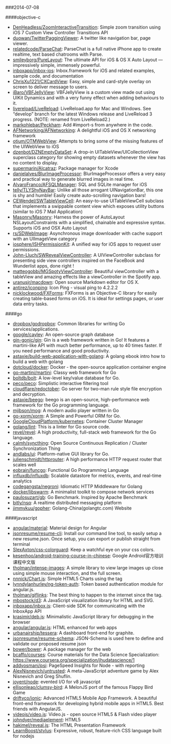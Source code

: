 ###2014-07-08

####objective-c
* [DenHeadless/ZoomInteractiveTransition](https://github.com/DenHeadless/ZoomInteractiveTransition): Simple zoom transition using iOS 7 Custom View Controller Transitions API
* [duowan/TwitterPaggingViewer](https://github.com/duowan/TwitterPaggingViewer): A twitter like navigation bar, page viewer.
* [relatedcode/ParseChat](https://github.com/relatedcode/ParseChat): ParseChat is a full native iPhone app to create realtime, text based chatrooms with Parse.
* [smileyborg/PureLayout](https://github.com/smileyborg/PureLayout): The ultimate API for iOS & OS X Auto Layout — impressively simple, immensely powerful.
* [inboxapp/inbox-ios](https://github.com/inboxapp/inbox-ios): Inbox.framework for iOS and related examples, sample code, and documentation
* [ChrisXu1221/CXCardView](https://github.com/ChrisXu1221/CXCardView): Easy, simple and card-style overlay on screen to deliver message to users.
* [iBaro/VBFJellyView](https://github.com/iBaro/VBFJellyView): VBFJellyView is a custom view made out using UIKit Dynamics and with a very funny effect when adding behaviours to it.
* [livereload/LiveReload](https://github.com/livereload/LiveReload): LiveReload.app for Mac and Windows. See “develop” branch for the latest Windows release and LiveReload 3 progress. (NOTE: renamed from LiveReload2.)
* [markohlebar/Peckham](https://github.com/markohlebar/Peckham): Add #import-s from anywhere in the code. 
* [AFNetworking/AFNetworking](https://github.com/AFNetworking/AFNetworking): A delightful iOS and OS X networking framework
* [otium/OTMWebView](https://github.com/otium/OTMWebView): Attempts to bring some of the missing features of the UIWebView to iOS
* [dzenbot/DZNEmptyDataSet](https://github.com/dzenbot/DZNEmptyDataSet): A drop-in UITableView/UICollectionView superclass category for showing empty datasets whenever the view has no content to display.
* [supermarin/Alcatraz](https://github.com/supermarin/Alcatraz): Package manager for Xcode
* [danielalves/BlurImageProcessor](https://github.com/danielalves/BlurImageProcessor): BlurImageProcessor offers a very easy and practical way to generate blurred images in real time.
* [AlvaroFranco/AFSQLManager](https://github.com/AlvaroFranco/AFSQLManager): SQL and SQLite manager for iOS
* [telly/TLYShyNavBar](https://github.com/telly/TLYShyNavBar): Unlike all those arrogant UINavigationBar, this one is shy and humble! Easily create auto-scrolling navigation bars!
* [CEWendel/SWTableViewCell](https://github.com/CEWendel/SWTableViewCell): An easy-to-use UITableViewCell subclass that implements a swippable content view which exposes utility buttons (similar to iOS 7 Mail Application)
* [Masonry/Masonry](https://github.com/Masonry/Masonry): Harness the power of AutoLayout NSLayoutConstraints with a simplified, chainable and expressive syntax. Supports iOS and OSX Auto Layout
* [rs/SDWebImage](https://github.com/rs/SDWebImage): Asynchronous image downloader with cache support with an UIImageView category
* [iosphere/ISHPermissionKit](https://github.com/iosphere/ISHPermissionKit): A unified way for iOS apps to request user permissions.
* [John-Lluch/SWRevealViewController](https://github.com/John-Lluch/SWRevealViewController): A UIViewController subclass for presenting side view controllers inspired on the FaceBook and Wunderlist apps, done right !
* [matteogobbi/MGSpotyViewController](https://github.com/matteogobbi/MGSpotyViewController): Beautiful viewController with a tableView and amazing effects like a viewController in the Spotify app.
* [uranusjr/macdown](https://github.com/uranusjr/macdown): Open source Markdown editor for OS X.
* [antirez/iconping](https://github.com/antirez/iconping): Icon Ping - visual ping to 4.2.2.2
* [nicklockwood/FXForms](https://github.com/nicklockwood/FXForms):  FXForms is an Objective-C library for easily creating table-based forms on iOS. It is ideal for settings pages, or user data entry tasks.

####go
* [dropbox/godropbox](https://github.com/dropbox/godropbox): Common libraries for writing Go services/applications.
* [google/cayley](https://github.com/google/cayley): An open-source graph database
* [gin-gonic/gin](https://github.com/gin-gonic/gin): Gin is a web framework written in Go! It features a martini-like API with much better performance, up to 40 times faster. If you need performance and good productivity.
* [astaxie/build-web-application-with-golang](https://github.com/astaxie/build-web-application-with-golang): A golang ebook intro how to build a web with golang
* [dotcloud/docker](https://github.com/dotcloud/docker): Docker - the open-source application container engine
* [go-martini/martini](https://github.com/go-martini/martini): Classy web framework for Go
* [boltdb/bolt](https://github.com/boltdb/bolt): A low-level key/value database for Go.
* [peco/peco](https://github.com/peco/peco): Simplistic interactive filtering tool
* [cloudflare/redoctober](https://github.com/cloudflare/redoctober): Go server for two-man rule style file encryption and decryption.
* [astaxie/beego](https://github.com/astaxie/beego): beego is an open-source, high-performance web framework for the Go programming language.
* [mjibson/mog](https://github.com/mjibson/mog): A modern audio player written in Go
* [go-xorm/xorm](https://github.com/go-xorm/xorm): A Simple and Powerful ORM for Go.
* [GoogleCloudPlatform/kubernetes](https://github.com/GoogleCloudPlatform/kubernetes): Container Cluster Manager
* [golang/lint](https://github.com/golang/lint): This is a linter for Go source code.
* [revel/revel](https://github.com/revel/revel): A high productivity, full-stack web framework for the Go language.
* [calmh/syncthing](https://github.com/calmh/syncthing): Open Source Continuous Replication / Cluster Synchronization Thing
* [andlabs/ui](https://github.com/andlabs/ui): Platform-native GUI library for Go.
* [julienschmidt/httprouter](https://github.com/julienschmidt/httprouter): A high performance HTTP request router that scales well
* [eobrain/funcgo](https://github.com/eobrain/funcgo): Functional Go Programming Language
* [influxdb/influxdb](https://github.com/influxdb/influxdb): Scalable datastore for metrics, events, and real-time analytics
* [codegangsta/negroni](https://github.com/codegangsta/negroni): Idiomatic HTTP Middleware for Golang
* [docker/libswarm](https://github.com/docker/libswarm): A minimalist toolkit to compose network services
* [paulosuzart/gb](https://github.com/paulosuzart/gb): Go Benchmark. Inspired by Apache Benchmark
* [bitly/nsq](https://github.com/bitly/nsq): A realtime distributed messaging platform
* [jimmykuu/gopher](https://github.com/jimmykuu/gopher): Golang-China(golangtc.com) Website

####javascript
* [angular/material](https://github.com/angular/material): Material design for Angular
* [jsonresume/resume-cli](https://github.com/jsonresume/resume-cli): Install our command line tool, to easily setup a new resume.json. Once setup, you can export or publish straight from terminal
* [SlexAxton/css-colorguard](https://github.com/SlexAxton/css-colorguard): Keep a watchful eye on your css colors.
* [kesenhoo/android-training-course-in-chinese](https://github.com/kesenhoo/android-training-course-in-chinese): Google Android官方培训课程中文版
* [tholman/intense-images](https://github.com/tholman/intense-images): A simple library to view large images up close using simple mouse interaction, and the full screen.
* [nnnick/Chart.js](https://github.com/nnnick/Chart.js): Simple HTML5 Charts using the <canvas> tag
* [lynndylanhurley/ng-token-auth](https://github.com/lynndylanhurley/ng-token-auth): Token based authentication module for angular.js.
* [tholman/giflinks](https://github.com/tholman/giflinks): The best thing to happen to the internet since the <a> tag.
* [mbostock/d3](https://github.com/mbostock/d3): A JavaScript visualization library for HTML and SVG.
* [inboxapp/inbox.js](https://github.com/inboxapp/inbox.js): Client-side SDK for communicating with the InboxApp API
* [krasimir/deb.js](https://github.com/krasimir/deb.js): Minimalistic JavaScript library for debugging in the browser
* [angular/angular.js](https://github.com/angular/angular.js): HTML enhanced for web apps
* [urbanairship/tessera](https://github.com/urbanairship/tessera): A dashboard front-end for graphite.  
* [jsonresume/resume-schema](https://github.com/jsonresume/resume-schema): JSON-Schema is used here to define and validate our proposed resume json
* [bower/bower](https://github.com/bower/bower): A package manager for the web
* [bcaffo/courses](https://github.com/bcaffo/courses): Course materials for the Data Science Specialization: https://www.coursera.org/specialization/jhudatascience/1
* [addyosmani/psi](https://github.com/addyosmani/psi): PageSpeed Insights for Node - with reporting
* [AlexNisnevich/untrusted](https://github.com/AlexNisnevich/untrusted): A meta-JavaScript adventure game by Alex Nisnevich and Greg Shuflin.
* [joyent/node](https://github.com/joyent/node): evented I/O for v8 javascript
* [ellisonleao/clumsy-bird](https://github.com/ellisonleao/clumsy-bird): A MelonJS port of the famous Flappy Bird Game
* [driftyco/ionic](https://github.com/driftyco/ionic): Advanced HTML5 Mobile App Framework. A beautiful front-end framework for developing hybrid mobile apps in HTML5. Best friends with AngularJS.
* [videojs/video.js](https://github.com/videojs/video.js): Video.js - open source HTML5 & Flash video player
* [johndyer/mediaelement](https://github.com/johndyer/mediaelement): HTML5 <audio> or <video> player with Flash and Silverlight shims that mimics the HTML5 MediaElement API, enabling a consistent UI in all browsers.
* [hakimel/reveal.js](https://github.com/hakimel/reveal.js): The HTML Presentation Framework
* [LearnBoost/stylus](https://github.com/LearnBoost/stylus): Expressive, robust, feature-rich CSS language built for nodejs
